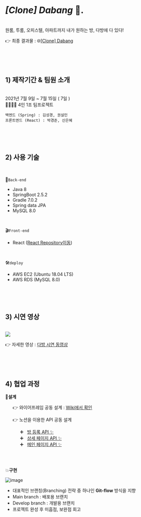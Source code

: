 # ***[Clone]* *Dabang*** 🐤.
<br>
 원룸, 투룸, 오피스텔, 아파트까지 내가 원하는 방, 
 다방에 다 있다!

 
👉 최종 결과물 : :globe_with_meridians:[[Clone] Dabang](http://dabangclone.s3-website.ap-northeast-2.amazonaws.com) 

<br>
<br>
<br>

## 1) 제작기간 & 팀원 소개
<br>
 2021년 7월 9일 ~ 7월 15일 ( 7일 )
<br>
👨‍👩‍👦‍👦 4인 1조 팀프로젝트

	백엔드 (Spring) : 김성경, 권설민
	프론트엔드 (React) : 박경준, 신은혜

<br>
<br>
<br>

## 2) 사용 기술
<br>

💾`Back-end`

- Java 8
- SpringBoot 2.5.2
- Gradle 7.0.2
- Spring data JPA
- MySQL 8.0
<br>

🎬`Front-end`
-  React ([React Repository이동](https://github.com/Clone-Dabang/-Clone-DabangFront/tree/master/dabang_clone))
<br>

🛠`deploy`
- AWS EC2 (Ubuntu 18.04 LTS)
- AWS RDS (MySQL 8.0)

<br>
<br>
<br>

## 3) 시연 영상
<br>
<img src="https://user-images.githubusercontent.com/83386688/126637466-fd257a11-90ac-4bb0-a049-76e704ed70b9.gif">


👉 자세한 영상 : [다방 시연 동영상](https://youtu.be/Jw2N5Bt5f4I)

<br>
<br>
<br>

## 4) 협업 과정
🔧**설계**

&nbsp;&nbsp;&nbsp;&nbsp;&nbsp;&nbsp;👉 와이어프레임 공동 설계 : [Wiki에서 확인](https://github.com/Clone-Dabang/-Clone-DabangBack/wiki/%F0%9F%94%8D%EC%99%80%EC%9D%B4%EC%96%B4%ED%94%84%EB%A0%88%EC%9E%84-%EC%84%A4%EA%B3%84)

&nbsp;&nbsp;&nbsp;&nbsp;&nbsp;&nbsp;👉 노션을 이용한 API 공동 설계

&nbsp;&nbsp;&nbsp;&nbsp;&nbsp;&nbsp;&nbsp;&nbsp;&nbsp;&nbsp;&nbsp;&nbsp;:heavy_plus_sign:    &nbsp;  [방 등록 API ✨](https://bittersweet-anemone-e54.notion.site/API-60d1d45b5dce444ba88d12a282a1b1e7)<br>
&nbsp;&nbsp;&nbsp;&nbsp;&nbsp;&nbsp;&nbsp;&nbsp;&nbsp;&nbsp;&nbsp;&nbsp;:heavy_plus_sign:    &nbsp;  [상세 페이지  API ✨](https://bittersweet-anemone-e54.notion.site/API-12ca68a6ac5e4cc3a708945eb3904d2c)<br>
&nbsp;&nbsp;&nbsp;&nbsp;&nbsp;&nbsp;&nbsp;&nbsp;&nbsp;&nbsp;&nbsp;&nbsp;:heavy_plus_sign:    &nbsp;  [메인 페이지 API ✨](https://www.notion.so/API-d98876db06434bc9b1c84f49e29d76c4)

<br>
<br>

💥**구현**

![image](https://s3.us-west-2.amazonaws.com/secure.notion-static.com/d88f8c83-638d-4769-bbcb-894b06dbe2c2/Untitled.png?X-Amz-Algorithm=AWS4-HMAC-SHA256&X-Amz-Credential=AKIAT73L2G45O3KS52Y5%2F20210722%2Fus-west-2%2Fs3%2Faws4_request&X-Amz-Date=20210722T073647Z&X-Amz-Expires=86400&X-Amz-Signature=88ceb9765067a70a1c88af6ee1427bcc80dff8dee7f9e91510b0e017ced8599f&X-Amz-SignedHeaders=host&response-content-disposition=filename%20%3D%22Untitled.png%22)

- 대표적인 브랜칭(Branching) 전략 중 하나인 **Git-flow** 방식을 지향
- Main branch : 배포용 브랜치
- Develop branch : 개발용 브랜치
- 프로젝트 완성 후 미흡점, 보완점 회고

